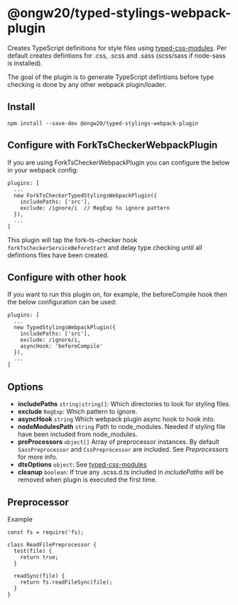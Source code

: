 # @ongw20/typed-stylings-webpack-plugin

Creates TypeScript definitions for style files using [typed-css-modules](https://github.com/Quramy/typed-css-modules). Per default creates defintions for .css, .scss and .sass (scss/sass if node-sass is installed).

The goal of the plugin is to generate TypeScript defintions before type checking is done by any other webpack plugin/loader.

## Install
```
npm install --save-dev @ongw20/typed-stylings-webpack-plugin
```

## Configure with ForkTsCheckerWebpackPlugin

If you are using ForkTsCheckerWebpackPlugin you can configure the below in your webpack config:

```
plugins: [
  ...
  new ForkTsCheckerTypedStylingsWebpackPlugin({
    includePaths: ['src'],
    exclude: /ignore/i  // RegExp to ignore pattern
  }),
  ...
]
```

This plugin will tap the fork-ts-checker hook `forkTsCheckerServiceBeforeStart` and delay type checking until all defintions files have been created.

## Configure with other hook

If you want to run this plugin on, for example, the beforeCompile hook then the below configuration can be used:

```
plugins: [
  ...
  new TypedStylingsWebpackPlugin({
    includePaths: ['src'],
    exclude: /ignore/i,
    asyncHook: 'beforeCompile'
  }),
  ...
]
```

## Options

- **includePaths** `string|string[]`:
  Which directories to look for styling files.
- **exclude** `RegExp`:
  Which pattern to ignore.
- **asyncHook** `string`
  Which webpack plugin async hook to hook into.
- **nodeModulesPath** `string`
  Path to node_modules. Needed if styling file have been included from node_modules.
- **preProcessors** `object[]`
  Array of preprocessor instances. By default `SassPreprocessor` and `CssPreprocessor` are included. See _Preprocessors_ for more info.
- **dtsOptions** `object`:
  See [typed-css-modules](https://github.com/Quramy/typed-css-modules)
- **cleanup** `boolean`:
  If true any .scss.d.ts included in _includePaths_ will be removed when plugin is executed the first time.

## Preprocessor

Example

```
const fs = require('fs);

class ReadFilePreprocessor {
  test(file) {
    return true;
  }

  readSync(file) {
    return fs.readFileSync(file);
  }
}
```

